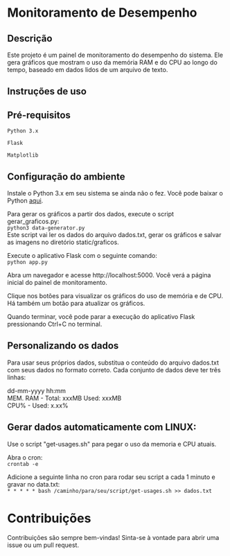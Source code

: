 # Monitoramento de Desempenho

## Descrição
Este projeto é um painel de monitoramento do desempenho do sistema. Ele gera gráficos que mostram o uso da memória RAM e do CPU ao longo do tempo, baseado em dados lidos de um arquivo de texto.

## Instruções de uso

## Pré-requisitos
`Python 3.x` 

`Flask` 

`Matplotlib` 


## Configuração do ambiente
Instale o Python 3.x em seu sistema se ainda não o fez. Você pode baixar o Python [aqui](https://www.python.org/downloads/).

Para gerar os gráficos a partir dos dados, execute o script gerar_graficos.py:  
`python3 data-generator.py`  
Este script vai ler os dados do arquivo dados.txt, gerar os gráficos e salvar as imagens no diretório static/graficos.

Execute o aplicativo Flask com o seguinte comando:  
`python app.py`

Abra um navegador e acesse http://localhost:5000. Você verá a página inicial do painel de monitoramento.

Clique nos botões para visualizar os gráficos do uso de memória e de CPU. Há também um botão para atualizar os gráficos.

Quando terminar, você pode parar a execução do aplicativo Flask pressionando Ctrl+C no terminal.

## Personalizando os dados
Para usar seus próprios dados, substitua o conteúdo do arquivo dados.txt com seus dados no formato correto. Cada conjunto de dados deve ter três linhas:

dd-mm-yyyy hh:mm   
MEM. RAM - Total: xxxMB Used: xxxMB   
CPU% - Used: x.xx%  


## Gerar dados automaticamente com LINUX:
Use o script "get-usages.sh" para pegar o uso da memoria e CPU atuais.

Abra o cron:  
`crontab -e`

Adicione a seguinte linha no cron para rodar seu script a cada 1 minuto e gravar no data.txt:  
`* * * * * bash /caminho/para/seu/script/get-usages.sh >> dados.txt`

# Contribuições
Contribuições são sempre bem-vindas! Sinta-se à vontade para abrir uma issue ou um pull request.


